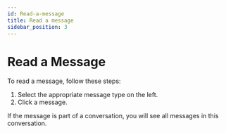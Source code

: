 ```yaml
---
id: Read-a-message
title: Read a message
sidebar_position: 3
---
```




# Read a Message

To read a message, follow these steps:

1. Select the appropriate message type on the left.
2. Click a message.

If the message is part of a conversation, you will see all messages in this conversation.

